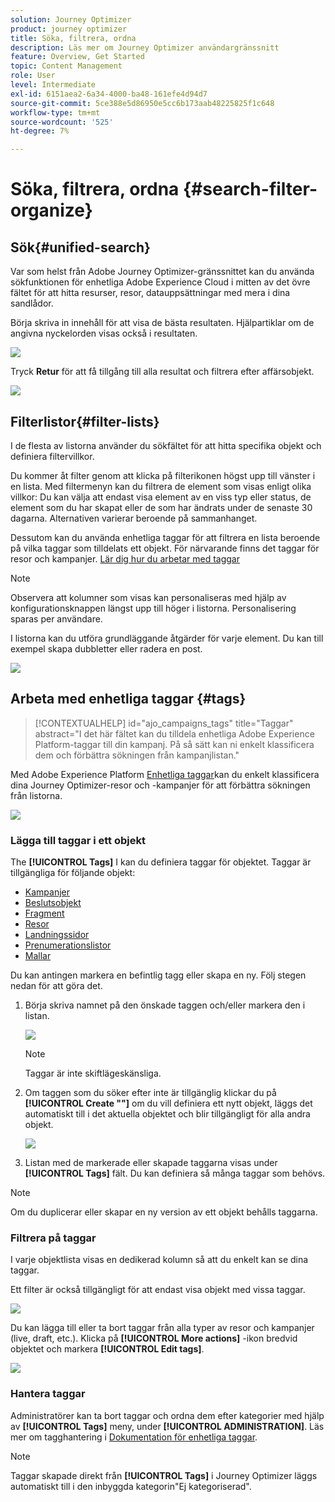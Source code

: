 ```yaml
---
solution: Journey Optimizer
product: journey optimizer
title: Söka, filtrera, ordna
description: Läs mer om Journey Optimizer användargränssnitt
feature: Overview, Get Started
topic: Content Management
role: User
level: Intermediate
exl-id: 6151aea2-6a34-4000-ba48-161efe4d94d7
source-git-commit: 5ce388e5d86950e5cc6b173aab48225825f1c648
workflow-type: tm+mt
source-wordcount: '525'
ht-degree: 7%

---
```


# Söka, filtrera, ordna {#search-filter-organize}

## Sök{#unified-search}

Var som helst från Adobe Journey Optimizer-gränssnittet kan du använda sökfunktionen för enhetliga Adobe Experience Cloud i mitten av det övre fältet för att hitta resurser, resor, datauppsättningar med mera i dina sandlådor.

Börja skriva in innehåll för att visa de bästa resultaten. Hjälpartiklar om de angivna nyckelorden visas också i resultaten.

![](assets/unified-search.png)

Tryck **Retur** för att få tillgång till alla resultat och filtrera efter affärsobjekt.

![](assets/search-and-filter.png)

## Filterlistor{#filter-lists}

I de flesta av listorna använder du sökfältet för att hitta specifika objekt och definiera filtervillkor.

Du kommer åt filter genom att klicka på filterikonen högst upp till vänster i en lista. Med filtermenyn kan du filtrera de element som visas enligt olika villkor: Du kan välja att endast visa element av en viss typ eller status, de element som du har skapat eller de som har ändrats under de senaste 30 dagarna. Alternativen varierar beroende på sammanhanget.

Dessutom kan du använda enhetliga taggar för att filtrera en lista beroende på vilka taggar som tilldelats ett objekt. För närvarande finns det taggar för resor och kampanjer. [Lär dig hur du arbetar med taggar](#tags)

>[!NOTE]
>
>Observera att kolumner som visas kan personaliseras med hjälp av konfigurationsknappen längst upp till höger i listorna. Personalisering sparas per användare.

I listorna kan du utföra grundläggande åtgärder för varje element. Du kan till exempel skapa dubbletter eller radera en post.

![](assets/journey4.png)

## Arbeta med enhetliga taggar {#tags}

>[!CONTEXTUALHELP]
>id="ajo_campaigns_tags"
>title="Taggar"
>abstract="I det här fältet kan du tilldela enhetliga Adobe Experience Platform-taggar till din kampanj. På så sätt kan ni enkelt klassificera dem och förbättra sökningen från kampanjlistan."

Med Adobe Experience Platform [Enhetliga taggar](https://experienceleague.adobe.com/docs/experience-platform/administrative-tags/overview.html)kan du enkelt klassificera dina Journey Optimizer-resor och -kampanjer för att förbättra sökningen från listorna.

![](../rn/assets/do-not-localize/campaigns-tag.gif)


### Lägga till taggar i ett objekt

The **[!UICONTROL Tags]** I kan du definiera taggar för objektet. Taggar är tillgängliga för följande objekt:

* [Kampanjer](../campaigns/create-campaign.md#create)
* [Beslutsobjekt](../experience-decisioning/items.md)
* [Fragment](../content-management/fragments.md)
* [Resor](../building-journeys/journey-gs.md#change-properties)
* [Landningssidor](../landing-pages/create-lp.md)
* [Prenumerationslistor](../landing-pages/subscription-list.md)
* [Mallar](../content-management/content-templates.md)

Du kan antingen markera en befintlig tagg eller skapa en ny. Följ stegen nedan för att göra det.

1. Börja skriva namnet på den önskade taggen och/eller markera den i listan.

   ![](assets/tags1.png)

   >[!NOTE]
   >
   > Taggar är inte skiftlägeskänsliga.

1. Om taggen som du söker efter inte är tillgänglig klickar du på **[!UICONTROL Create ""]** om du vill definiera ett nytt objekt, läggs det automatiskt till i det aktuella objektet och blir tillgängligt för alla andra objekt.

   ![](assets/tags4.png)

1. Listan med de markerade eller skapade taggarna visas under **[!UICONTROL Tags]** fält. Du kan definiera så många taggar som behövs.

>[!NOTE]
> 
> Om du duplicerar eller skapar en ny version av ett objekt behålls taggarna.

### Filtrera på taggar

I varje objektlista visas en dedikerad kolumn så att du enkelt kan se dina taggar.

Ett filter är också tillgängligt för att endast visa objekt med vissa taggar.

![](assets/tags2.png)

Du kan lägga till eller ta bort taggar från alla typer av resor och kampanjer (live, draft, etc.). Klicka på **[!UICONTROL More actions]** -ikon bredvid objektet och markera **[!UICONTROL Edit tags]**.

![](assets/tags3.png)

### Hantera taggar

Administratörer kan ta bort taggar och ordna dem efter kategorier med hjälp av **[!UICONTROL Tags]** meny, under **[!UICONTROL ADMINISTRATION]**. Läs mer om tagghantering i [Dokumentation för enhetliga taggar](https://experienceleague.adobe.com/docs/experience-platform/administrative-tags/ui/managing-tags.html).

>[!NOTE]
>
> Taggar skapade direkt från **[!UICONTROL Tags]** i Journey Optimizer läggs automatiskt till i den inbyggda kategorin&quot;Ej kategoriserad&quot;.
